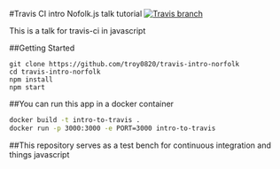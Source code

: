 #Travis CI intro Nofolk.js talk tutorial
[![Travis branch](https://img.shields.io/travis/troy0820/travis-intro-norfolk.svg?style=flat)](https://travis-ci.org/troy0820/travis-intro-norfolk)

This is a talk for travis-ci in javascript

##Getting Started

```
git clone https://github.com/troy0820/travis-intro-norfolk
cd travis-intro-norfolk
npm install
npm start
```
##You can run this app in a docker container
```bash
docker build -t intro-to-travis .
docker run -p 3000:3000 -e PORT=3000 intro-to-travis
```

##This repository serves as a test bench for continuous integration and things javascript
